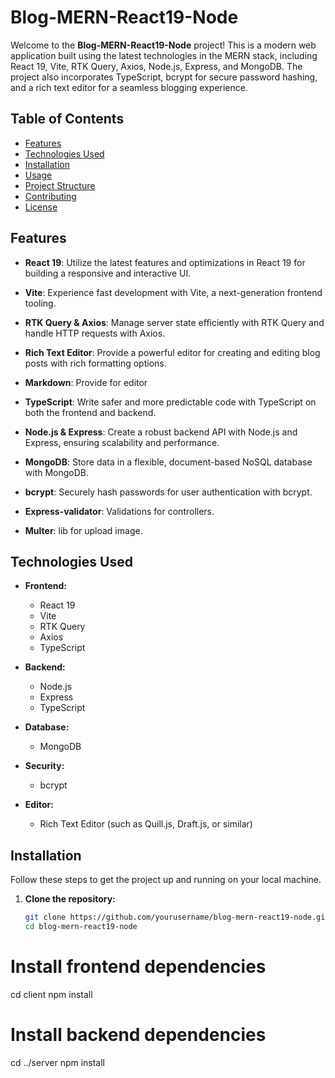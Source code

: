 # Blog-MERN-React19-Node

Welcome to the **Blog-MERN-React19-Node** project! This is a modern web application built using the latest technologies in the MERN stack, including React 19, Vite, RTK Query, Axios, Node.js, Express, and MongoDB. The project also incorporates TypeScript, bcrypt for secure password hashing, and a rich text editor for a seamless blogging experience.

## Table of Contents

- [Features](#features)
- [Technologies Used](#technologies-used)
- [Installation](#installation)
- [Usage](#usage)
- [Project Structure](#project-structure)
- [Contributing](#contributing)
- [License](#license)

## Features

- **React 19**: Utilize the latest features and optimizations in React 19 for building a responsive and interactive UI.
- **Vite**: Experience fast development with Vite, a next-generation frontend tooling.
- **RTK Query & Axios**: Manage server state efficiently with RTK Query and handle HTTP requests with Axios.
- **Rich Text Editor**: Provide a powerful editor for creating and editing blog posts with rich formatting options.
- **Markdown**: Provide for editor 
- **TypeScript**: Write safer and more predictable code with TypeScript on both the frontend and backend.

- **Node.js & Express**: Create a robust backend API with Node.js and Express, ensuring scalability and performance.
- **MongoDB**: Store data in a flexible, document-based NoSQL database with MongoDB.
- **bcrypt**: Securely hash passwords for user authentication with bcrypt.
- **Express-validator**: Validations for controllers.
- **Multer**: lib for upload image.

## Technologies Used

- **Frontend:**
    - React 19
    - Vite
    - RTK Query
    - Axios
    - TypeScript

- **Backend:**
    - Node.js
    - Express
    - TypeScript

- **Database:**
    - MongoDB

- **Security:**
    - bcrypt

- **Editor:**
    - Rich Text Editor (such as Quill.js, Draft.js, or similar)

## Installation

Follow these steps to get the project up and running on your local machine.

1. **Clone the repository:**
   ```bash
   git clone https://github.com/yourusername/blog-mern-react19-node.git
   cd blog-mern-react19-node
# Install frontend dependencies
cd client
npm install

# Install backend dependencies
cd ../server
npm install
